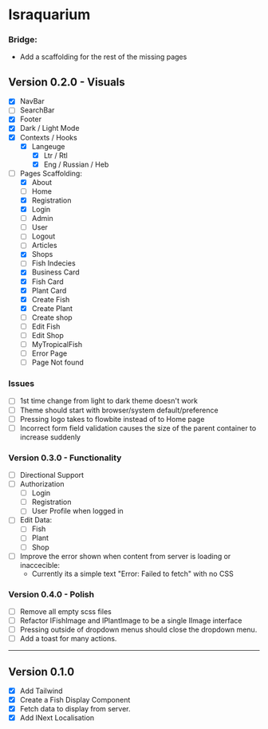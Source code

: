 # Israquarium




### Bridge:
- Add a scaffolding for the rest of the missing pages


## Version 0.2.0 - Visuals
- [X] NavBar
- [ ] SearchBar
- [X] Footer
- [X] Dark / Light Mode
- [X] Contexts / Hooks
    - [X] Langeuge 
        - [X] Ltr / Rtl
        - [X] Eng / Russian / Heb
- [ ] Pages Scaffolding:
    - [X] About
    - [ ] Home 
    - [X] Registration
    - [X] Login
    - [ ] Admin 
    - [ ] User
    - [ ] Logout
    - [ ] Articles
    - [X] Shops 
    - [ ] Fish Indecies
    - [X] Business Card
    - [X] Fish Card
    - [X] Plant Card
    - [X] Create Fish
    - [X] Create Plant
    - [ ] Create shop
    - [ ] Edit Fish 
    - [ ] Edit Shop
    - [ ] MyTropicalFish
    - [ ] Error Page
    - [ ] Page Not found

### Issues
- [ ] 1st time change from light to dark theme doesn't work
- [ ] Theme should start with browser/system default/preference
- [ ] Pressing logo takes to flowbite instead of to Home page
- [ ] Incorrect form field validation causes the size of the parent container to increase suddenly

### Version 0.3.0 - Functionality
- [ ] Directional Support
- [ ] Authorization 
    - [ ] Login
    - [ ] Registration
    - [ ] User Profile when logged in
- [ ] Edit Data:
    - [ ] Fish
    - [ ] Plant
    - [ ] Shop
- [ ] Improve the error shown when content from server is loading or inaccecible:
    - Currently its a simple text "Error: Failed to fetch" with no CSS


### Version 0.4.0 - Polish
- [ ] Remove all empty scss files
- [ ] Refactor IFishImage and IPlantImage to be a single IImage interface
- [ ] Pressing outside of dropdown menus should close the dropdown menu.
- [ ] Add a toast for many actions.

--- 

## Version 0.1.0
- [X] Add Tailwind
- [X] Create a Fish Display Component
- [X] Fetch data to display from server.
- [X] Add INext Localisation
